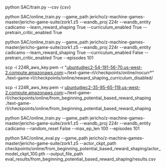 python SAC/train.py --csv {csv}

<!-- learned reward shaping, with and without curriculum -->

python SAC/online_train.py --game_path jericho/z-machine-games-master/jericho-game-suite/zork1.z5 --wandb_proj 224r --wandb_entity cadicamo --learn_reward_shaping True --curriculum_enabled True --pretrain_critic_enabled True

python SAC/online_train.py --game_path jericho/z-machine-games-master/jericho-game-suite/zork1.z5 --wandb_proj 224r --wandb_entity cadicamo --learn_reward_shaping True --curriculum_enabled False --pretrain_critic_enabled True --episodes 101

<!-- copy over checkpoints -->

scp -i 224R_aws_key.pem -r "ubuntu@ec2-54-191-56-70.us-west-2.compute.amazonaws.com:~/text-game-rl/checkpoints/online/nocurr\*" ./text-game-rl/checkpoints/online/reward_shaping_curriculum_disabled/

scp -i 224R_aws_key.pem -r ubuntu@ec2-35-95-65-119.us-west-2.compute.amazonaws.com:~/text-game-rl/checkpoints/online/from_beginning_potential_based_reward_shaping ./text-game-rl/checkpoints/online/from_beginning_potential_based_reward_shaping

<!-- learn from beginning with potential based reward shaping -->

python SAC/online_train.py --game_path jericho/z-machine-games-master/jericho-game-suite/zork1.z5 --wandb_proj 224r --wandb_entity cadicamo --random_reset False --max_ep_len 100 --episodes 101

<!-- to run eval on, for instance, from beginning potential based reward shaping -->

python SAC/online_eval.py --game_path jericho/z-machine-games-master/jericho-game-suite/zork1.z5 --actor_ckpt_path checkpoints/online/from_beginning_potential_based_reward_shaping/actor_model_ckpt_100.pth --output_file_path eval_results/from_beginning_potential_based_reward_shaping/results.csv
